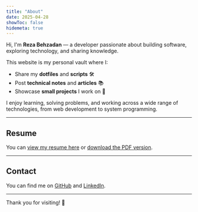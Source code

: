 ```yaml
---
title: "About"
date: 2025-04-28
showToc: false
hidemeta: true
---
```

Hi, I'm **Reza Behzadan** — a developer passionate about building software, exploring technology, and sharing knowledge.

This website is my personal vault where I:
- Share my **dotfiles** and **scripts** 🛠️
- Post **technical notes** and **articles** 📚
- Showcase **small projects** I work on 🚀

I enjoy learning, solving problems, and working across a wide range of technologies, from web development to system programming.

---

## Resume

You can [view my resume here](/about/resume/) or [download the PDF version](/docs/Reza-Behzadan-Resume-v3.pdf).

---

## Contact

You can find me on [GitHub](https://github.com/rbehzadan/) and [LinkedIn](https://www.linkedin.com/in/rbehzadan/).

---

Thank you for visiting! 🙏

